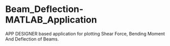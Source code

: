 # Beam_Deflection-MATLAB_Application

APP DESIGNER based application for plotting Shear Force, Bending Moment And Deflection of Beams.
